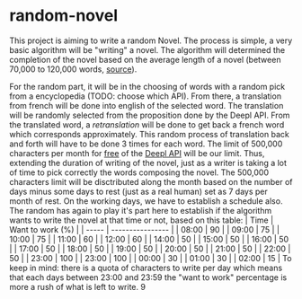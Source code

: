 # random-novel
This project is aiming to write a random Novel.
The process is simple, a very basic algorithm will be "writing" a novel.
The algorithm will determined the completion of the novel based on the average length of a novel (between 70,000 to 120,000 words, [source](https://jerichowriters.com/average-novel-wordcount/#:~:text=Average%20Word%20Count%20For%20A,sit%20between%2070%2C000%2D120%2C000%20words)).

For the random part, it will be in the choosing of words with a random pick from a encyclopedia (TODO: choose which API). From there, a translation from french will be done into english of the selected word. The translation will be randomly selected from the proposition done by the Deepl API. From the translated word, a *retranslation* will be done to get back a french word which corresponds approximately.
This random process of translation back and forth will have to be done 3 times for each word. The limit of 500,000 characters per month for [free](https://www.deepl.com/en/docs-api#:~:text=You%20can%20access%20the%20DeepL,characters%20per%20month%20for%20free.) of the [Deepl API](https://www.deepl.com/docs-api) will be our limit. Thus, extending the duration of writing of the novel, just as a writer is taking a lot of time to pick correctly the words composing the novel.
The 500,000 characters limit will be disctributed along the month based on the number of days minus some days to rest (just as a real human) set as 7 days per month of rest.
On the working days, we have to establish a schedule also. The random has again to play it's part here to establish if the algorithm wants to write the novel at that time or not, based on this table:
| Time  | Want to work (%) |
| ----- | ---------------- |
| 08:00 | 90               |
| 09:00 | 75               |
| 10:00 | 75               |
| 11:00 | 60               |
| 12:00 | 60               |
| 14:00 | 50               |
| 15:00 | 50               |
| 16:00 | 50               |
| 17:00 | 50               |
| 18:00 | 50               |
| 19:00 | 50               |
| 20:00 | 50               |
| 21:00 | 50               |
| 22:00 | 50               |
| 23:00 | 100              |
| 23:00 | 100              |
| 00:00 | 30               |
| 01:00 | 30               |
| 02:00 | 15               |
To keep in mind: there is a quota of characters to write per day which means that each days between 23:00 and 23:59 the "want to work" percentage is more a rush of what is left to write.
9

